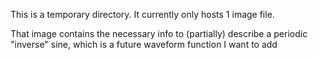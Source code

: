 This is a temporary directory. It currently only hosts 1 image file.

That image contains the necessary info to (partially) describe a periodic "inverse" sine, which is a future waveform function I want to add
